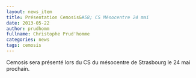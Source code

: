 ```yaml
---
layout: news_item
title: Présentation Cemosis&#58; CS Mésocentre 24 mai
date: 2013-05-22
author: prudhomm
fullname: Christophe Prud'homme
categories: news
tags: cemosis
---
```


Cemosis sera présenté lors du CS du mésocentre de Strasbourg le 24 mai prochain.